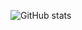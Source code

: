 ![GitHub stats](https://github-readme-stats-dragate.vercel.app/api?username=dragate&theme=transparent&show_icons=true&show=reviews,prs_merged_percentage&hide=stars,prs,issues&rank_icon=github&custom_title=👋%20Welcome%20to%20my%20Github%20profile)
